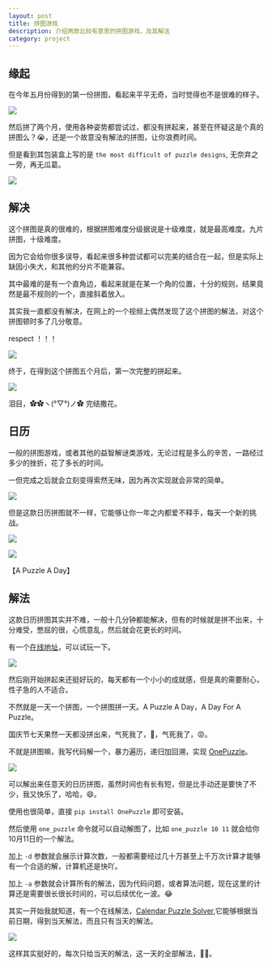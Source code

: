 ```yaml
---
layout: post
title: 拼图游戏
description: 介绍两款比较有意思的拼图游戏，及其解法
category: project
---
```


## 缘起

在今年五月份得到的第一份拼图，看起来平平无奇，当时觉得也不是很难的样子。

![](https://windard-blog.oss-cn-beijing.aliyuncs.com/6271633685384_.pic.jpg)

然后拼了两个月，使用各种姿势都尝试过，都没有拼起来，甚至在怀疑这是个真的拼图么？😭，还是一个故意没有解法的拼图，让你浪费时间。

但是看到其包装盒上写的是 `the most difficult of puzzle designs`, 无奈弃之一旁，再无瓜葛。

![](https://windard-blog.oss-cn-beijing.aliyuncs.com/6251633685382.jpg)

## 解决

这个拼图是真的很难的，根据拼图难度分级据说是十级难度，就是最高难度。九片拼图，十级难度。

因为它会给你很多误导，看起来很多种尝试都可以完美的结合在一起，但是实际上缺因小失大，和其他的分片不能兼容。

其中最难的是有一个直角边，看起来就是在某一个角的位置，十分的规则，结果竟然是最不规则的一个，直接斜着放入。

其实我一直都没有解决，在网上的一个视频上偶然发现了这个拼图的解法，对这个拼图顿时多了几分敬意。

respect ！！！

![](https://windard-blog.oss-cn-beijing.aliyuncs.com/6261633685383_.pic.jpg)

终于，在得到这个拼图五个月后，第一次完整的拼起来。

![](https://windard-blog.oss-cn-beijing.aliyuncs.com/6281633685384.jpg)

泪目，✿✿ヽ(°▽°)ノ✿ 完结撒花。

## 日历

一般的拼图游戏，或者其他的益智解谜类游戏，无论过程是多么的辛苦，一路经过多少的挫折，花了多长的时间。

一但完成之后就会立刻变得索然无味，因为再次实现就会非常的简单。

![](https://windard-blog.oss-cn-beijing.aliyuncs.com/uTools_1633685451818.png)

但是这款日历拼图就不一样，它能够让你一年之内都爱不释手，每天一个新的挑战。

![](https://windard-blog.oss-cn-beijing.aliyuncs.com/6231633685380_.jpg)

![](https://windard-blog.oss-cn-beijing.aliyuncs.com/6311633686693.jpg)

【A Puzzle A Day】

## 解法

这款日历拼图其实并不难，一般十几分钟都能解决，但有的时候就是拼不出来，十分难受，憋屈的很，心慌意乱，然后就会花更长的时间。

有一个[在线地址](https://x6ud.gitee.io/a-puzzle-a-day/#/)，可以试玩一下。

![](https://windard-blog.oss-cn-beijing.aliyuncs.com/uTools_1633687942096.png)

然后刚开始拼起来还挺好玩的，每天都有一个小小的成就感，但是真的需要耐心，性子急的人不适合。

不然就是一天一个拼图，一个拼图拼一天。A Puzzle A Day，A Day For A Puzzle。

国庆节七天果然一天都没拼出来，气死我了，😤，气死我了，😡。

不就是拼图嘛，我写代码解一个，暴力遍历，递归加回溯，实现 [OnePuzzle](https://github.com/windard/OnePuzzle)。

![](https://windard-blog.oss-cn-beijing.aliyuncs.com/uTools_1633677947082.png)

可以解出来任意天的日历拼图，虽然时间也有长有短，但是比手动还是要快了不少，我又快乐了，哈哈，😄。

使用也很简单，直接 `pip install OnePuzzle` 即可安装。

然后使用 `one_puzzle` 命令就可以自动解图了，比如 `one_puzzle 10 11` 就会给你10月11日的一个解法。

加上 `-d` 参数就会展示计算次数，一般都需要经过几十万甚至上千万次计算才能够有一个合适的解，计算机还是快吖。

加上 `-a` 参数就会计算所有的解法，因为代码问题，或者算法问题，现在这里的计算还是需要很长很长时间的，可以后续优化一波。😂

其实一开始我就知道，有一个在线解法，[Calendar Puzzle Solver](https://joinker.oss-cn-shanghai.aliyuncs.com/calendar-puzzle-solver/index.html),它能够根据当前日期，得到当天解法，而且只有当天的解法。

![](https://windard-blog.oss-cn-beijing.aliyuncs.com/screenshot-20211008-181305.png)

这样其实挺好的，每次只给当天的解法，这一天的全部解法，🐂🍺。
